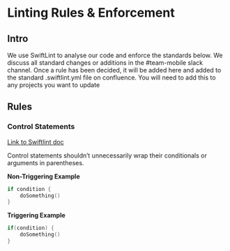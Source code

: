 # Linting Rules & Enforcement

## Intro

We use SwiftLint to analyse our code and enforce the standards below. We discuss all standard changes or additions in the #team-mobile slack channel. Once a rule has been decided, it will be added here and added to the standard .swiftlint.yml file on confluence. You will need to add this to any projects you want to update

## Rules

### Control Statements

[Link to Swiftlint doc](https://realm.github.io/SwiftLint/control_statement.html)

Control statements shouldn’t unnecessarily wrap their conditionals or arguments in parentheses.

**Non-Triggering Example**
```swift
if condition {
    doSomething()
}
```

**Triggering Example**
```swift
if(condition) {
    doSomething()
}
```
